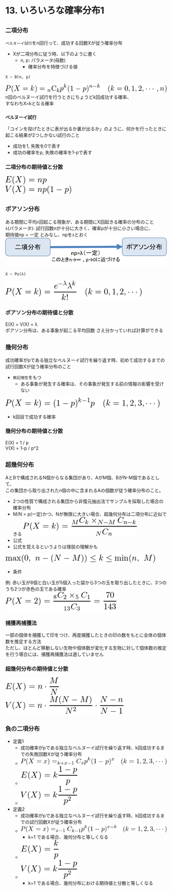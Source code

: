 # 13. いろいろな確率分布1
## `二項分布`
`ベルヌーイ試行`をn回行って、成功する回数Xが従う確率分布  
- Xが二項分布に従う時、以下のように書く
  - n, p: パラメータ(母数)
    - 確率分布を特徴づける値
```
X ~ B(n, p)
```
![](./img/048.PNG)
n回のベルヌーイ試行を行うときにちょうどk回成功する確率、  
すなわちX=kとなる確率


### `ベルヌーイ試行`
「コインを投げたときに表が出るか裏が出るか」のように、何かを行ったときに起こる結果が2つしかない試行のこと
- 成功を1, 失敗を0で表す
- 成功の確率をp, 失敗の確率を1-pで表す

### 二項分布の期待値と分散
![](./img/050.PNG)  
![](./img/049.PNG)

## `ポアソン分布`
ある期間に平均`λ`回起こる現象が、ある期間にX回起きる確率の分布のこと  
`λ`(パラメータ): 試行回数nが十分に大きく、確率pが十分に小さい場合に、  
期待値np = 一定 とみなし、npを`λ`とおく
![](./img/051.PNG)
```
X ~ Po(λ)
```
![](./img/052.PNG)

### ポアソン分布の期待値と分散
E(X) = V(X) = λ  
ポアソン分布は、ある事象が起こる平均回数 さえ分かっていれば計算ができる

## `幾何分布`
成功確率がpである独立なベルヌーイ試行を繰り返す時、初めて成功するまでの試行回数Xが従う確率分布のこと
* `無記憶性`をもつ
  * ある事象が発生する確率は、その事象が発生する前の情報の影響を受けない

![](./img/053.PNG)
* k回目で成功する確率

### 幾何分布の期待値と分散
E(X) = 1 / p  
V(X) = 1-p / p^2  

## `超幾何分布`
AとBで構成されるN個からなる集団があり、AがM個、BがN-M個であるとして、  
この集団から取り出されたn個の中に含まれるAの個数が従う確率分布のこと。  
* 2つの性質で構成される集団から非復元抽出法でサンプルを採取した場合の確率分布
* M/N = p(一定)かつ、Nが無限に大きい場合、超幾何分布は二項分布に近似できる
![](./img/054.PNG)
* 公式
* 公式を覚えるというよりは理屈の理解かも

![](./img/055.PNG)
* 条件

例: 赤い玉が8個と白い玉が5個入った袋から3つの玉を取り出したときに、3つのうち2つが赤色の玉である確率  
![](./img/056.PNG)

### 捕獲再捕獲法
一部の個体を捕獲して印をつけ、再度捕獲したときの印の数をもとに全体の個体数を推定する方法  
ただし、ほとんど移動しない生物や個体数が変化する生物に対して個体数の推定を行う場合には、捕獲再捕獲法は適していません  


### 超幾何分布の期待値と分散
![](./img/057.PNG)  
![](./img/058.PNG)  

## `負の二項分布`
* 定義1
  * 成功確率がpである独立なベルヌーイ試行を繰り返す時、k回成功するまでの失敗回数Xが従う確率分布
  * ![](./img/059.PNG)
  * ![](./img/061.PNG)
  * ![](./img/062.PNG)
* 定義2
  * 成功確率がpである独立なベルヌーイ試行を繰り返す時、k回成功するまでの試行回数Xが従う確率分布
  * ![](./img/060.PNG)
    * k=1 である場合、幾何分布と等しくなる
  * ![](./img/063.PNG)
  * ![](./img/064.PNG)
    * k=1 である場合、幾何分布における期待値と分散と等しくなる
